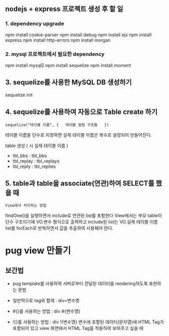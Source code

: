 ## nodejs + express 프로젝트 생성 후 할 일

### 1. dependency upgrade

npm install cookie-parser
npm install debug
npm install ejs
npm install express
npm install http-errors
npm install morgan

### 2. mysql 프로젝트에서 필요한 dependency

npm install mysql2
npm install sequelize
npm install moment

## 3. sequelize를 사용한 MySQL DB 생성하기

sequelize init

## 4. sequelize를 사용하여 자동으로 Table create 하기

    sequelize("테이블 이름", {   테이블 칼럼 구조들   })

테이블 이름을 단수로 지정하면 실제 테이블 이름은 복수로 설정되어 만들어진다.

table 생성 ( 시 실제 테이블 이름 )

- tbl_bbs : tbl_bbs
- tbl_replay : tbl_replays
- tbl_reply : tbl_replies

## 5. table과 table을 associate(연관)하여 SELECT를 했을 때

    View에서 처리하는 방법

findOne()을 실행하면서 include로 연관된 list를 포함한다
View에서는 부모 table이 단수 구조이기에 VO.변수 형식으로 출력하고 include된 list는 VO.실제 테이블 이름 list를 forEach로 반복하면서 값을 추출하여 사용해야 한다.

# pug view 만들기

## 보간법

- pug template를 사용하여 서버로부터 전달된 데이터를 rendering하도록 표현하는 문법

- 일반적으로 tag와 함께 : div=변수명
- #{}를 사용하는 방법 : div #{변수명}
- !{}를 사용하는 방법 : div !{변수명}
  변수에 포함된 데이터(문자열)에 HTML Tag가 포함되어 있고 view 화면에서 HTML Tag를 적용하여 보여주고 싶을 때
